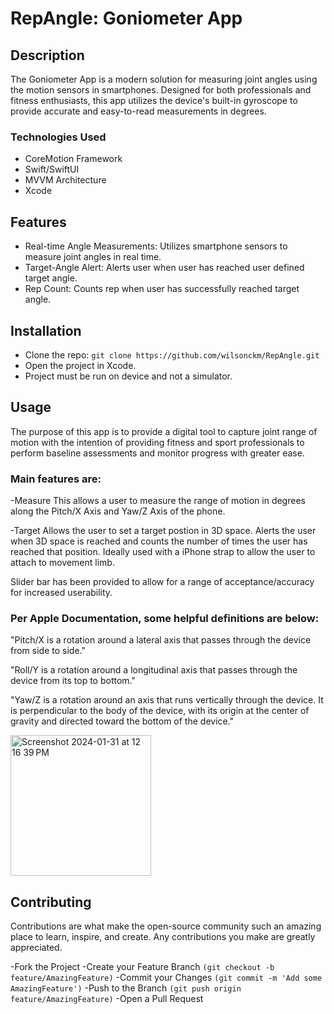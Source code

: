 # RepAngle: Goniometer App
## Description
The Goniometer App is a modern solution for measuring joint angles using the motion sensors in smartphones. Designed for both professionals and fitness enthusiasts, this app utilizes the device's built-in gyroscope to provide accurate and easy-to-read measurements in degrees.

### Technologies Used
- CoreMotion Framework
- Swift/SwiftUI
- MVVM Architecture 
- Xcode

## Features
- Real-time Angle Measurements: Utilizes smartphone sensors to measure joint angles in real time.
- Target-Angle Alert: Alerts user when user has reached user defined target angle.
- Rep Count: Counts rep when user has successfully reached target angle.

## Installation
- Clone the repo:
 ```git clone https://github.com/wilsonckm/RepAngle.git```
- Open the project in Xcode.
- Project must be run on device and not a simulator.

## Usage
The purpose of this app is to provide a digital tool to capture joint range of motion with the intention of providing fitness and sport professionals to perform baseline assessments and monitor progress with greater ease.  

### Main features are:
-Measure
This allows a user to measure the range of motion in degrees along the Pitch/X Axis and Yaw/Z Axis of the phone.

-Target
Allows the user to set a target postion in 3D space. Alerts the user when 3D space is reached and counts the number of times the user has reached that position. Ideally used with a iPhone strap to allow the user to attach to movement limb.

Slider bar has been provided to allow for a range of acceptance/accuracy for increased userability. 

### Per Apple Documentation, some helpful definitions are below: 
"Pitch/X is a rotation around a lateral axis that passes through the device from side to side."

"Roll/Y is a rotation around a longitudinal axis that passes through the device from its top to bottom."

"Yaw/Z is a rotation around an axis that runs vertically through the device. It is perpendicular to the body of the device, with its origin at the center of gravity and directed toward the bottom of the device."

<img width="225" alt="Screenshot 2024-01-31 at 12 16 39 PM" src="https://github.com/wilsonckm/RepAngle/assets/133422035/13df05d5-e294-4f22-99a5-d68c9e4aea57">

## Contributing
Contributions are what make the open-source community such an amazing place to learn, inspire, and create. Any contributions you make are greatly appreciated.

-Fork the Project
-Create your Feature Branch 
``` (git checkout -b feature/AmazingFeature) ```
-Commit your Changes 
```(git commit -m 'Add some AmazingFeature')```
-Push to the Branch 
```(git push origin feature/AmazingFeature)```
-Open a Pull Request

